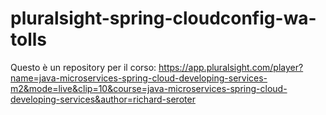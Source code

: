 # pluralsight-spring-cloudconfig-wa-tolls

Questo è un repository per il corso:
https://app.pluralsight.com/player?name=java-microservices-spring-cloud-developing-services-m2&mode=live&clip=10&course=java-microservices-spring-cloud-developing-services&author=richard-seroter
